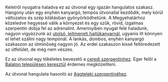 Keletről nyugatra haladva ez az útvonal egy igazán hangulatos szakasz. Hangony után egy enyhén kanyargó, tempós útvonallal kezdődik, mely körül változatos és szép kilátásban gyönyörködhetünk. A Megyehatárhoz közeledve hegyessé válik a környezet és egy szűk, rövid, izgalmas szerpentin dobja fel az adrenalint. Amennyiben nyugat felé haladunk, nagyon vigyázzunk az [utolsó, lejtmeneti hajtűkanyarnál](#geo:%C3%89les%20hajt%C5%B1kanyar@48.151346,20.072554/?b=Ez%20egy%20nagyon%20%C3%A9les%20hajt%C5%B1kanyar.%20F%C5%91leg%20nyugatra,%20Zabar%20ir%C3%A1ny%C3%A1ba%20haladva%20igen%20vesz%C3%A9lyes%20lehet,%20ha%20nem%20figyel%C3%BCnk.), ugyanis itt könnyen el lehet szállni nagy tempónál. A lankás, dombos, enyhén kanyargó szakaszon az útminőség nagyon jó. Az erdei szakaszon kissé feltöredezett az útfelület, de még nem vészes.

Ez az útvonal egy tökéletes bevezető a [ceredi szerpentinhez](#Cered). Eger felől a [Balaton településen keresztül](#Balaton) érdemes megközelíteni.

Az útvonal hangulata hasonló az [Aggteleki szerpentinéhez](#Aggtelek).
